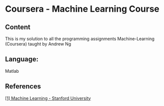 # Coursera - Machine Learning Course

## Content
This is my solution to all the programming assignments Machine-Learning (Coursera) taught by Andrew Ng

## Language:
Matlab

## References
[[1] Machine Learning - Stanford University](https://www.coursera.org/learn/machine-learning)

